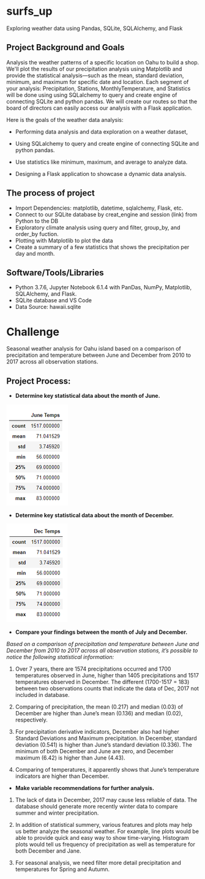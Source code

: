 # surfs_up
Exploring weather data using Pandas, SQLite, SQLAlchemy, and Flask

## Project Background and Goals

Analysis the weather patterns  of a specific location on Oahu to build a shop. We'll plot the results of our precipitation analysis using Matplotlib and provide the statistical analysis—such as the mean, standard deviation, minimum, and maximum for specific date and location. Each segment of your analysis: Precipitation, Stations, MonthlyTemperature, and Statistics will be done using using SQLalchemy to query and create engine of connecting SQLite and python pandas. We will create our routes so that the board of directors can easily access our analysis with a Flask application.

Here is the goals of the weather data analysis:

- Performing data analysis and data exploration on a weather dataset,

- Using SQLalchemy to query and create engine of connecting SQLite and python pandas.

- Use statistics like minimum, maximum, and average to analyze data.

- Designing a Flask application to showcase a dynamic data analysis.

## The process of project
 
* Import Dependencies: matplotlib, datetime, sqlalchemy, Flask, etc.
* Connect to our SQLite database by creat_engine and session (link) from Python to the DB
* Exploratory climate analysis using query and filter, group_by, and order_by fuction.
* Plotting with Matplotlib to plot the data
* Create a summary of a few statistics that shows the precipitation per day and month.

## Software/Tools/Libraries
* Python 3.7.6, Jupyter Notebook 6.1.4 with PanDas, NumPy, Matplotlib, SQLAlchemy, and Flask.
* SQLite database and VS Code
* Data Source: hawaii.sqlite


# Challenge

Seasonal weather analysis for Oahu island based on a comparison of precipitation and temperature between June and December from 2010 to 2017 across all observation stations.

## Project Process:

- **Determine key statistical data about the month of June.**

![Jane_December_temperature_statstistics](/resources/June_Temps.PNG)

- **Determine key statistical data about the month of December.**

![December_temperature_statstistics](/resources/Dec_Temps.PNG)

- **Compare your findings between the month of July and December.**

*Based on a comparison of precipitation and temperature between June and December from 2010 to 2017 across all observation stations, it’s possible to notice the following statistical information:*


 1. Over 7 years, there are 1574 precipitations occurred and 1700 temperatures  observed in June, higher than 1405 precipitations and 1517 temperatures  observed in December. The different (1700-1517 = 183) between two observations counts that indicate the data of Dec, 2017 not included in database.

 2. Comparing of precipitation, the mean (0.217) and median (0.03) of December are higher than June’s mean (0.136) and median (0.02), respectively. 

 3. For precipitation derivative indicators, December also had higher Standard Deviations and Maximum precipitation. In December, standard deviation (0.541) is higher than June’s standard deviation (0.336). The minimum of both December and June are zero, and December maximum (6.42) is higher than June (4.43).

 4. Comparing of temperatures, it apparently shows that June’s temperature indicators are higher than December.

- **Make variable recommendations for further analysis.**


 1. The lack of data in December, 2017  may cause less reliable of data. The database should generate more recently winter data to compare summer and winter precipitation. 

 2. In addition of statistical summery, various features and plots may help us better analyze the seasonal weather. For example, line plots would be able to  provide quick and easy way to show time-varying. Histogram plots would tell us frequency of precipitation as well as temperature for both December and Jane.

 3. For seasonal analysis, we need filter more detail precipitation and temperatures for Spring and Autumn. 
